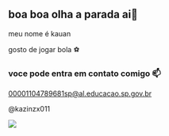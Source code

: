 ## boa boa olha a parada ai🎱

meu nome é kauan

gosto de jogar bola ⚽

### voce pode entra em contato comigo 📫

00001104789681sp@al.educacao.sp.gov.br

@kazinzx011


![](https://media1.tenor.com/m/0U_yN5w-lKQAAAAC/victor-loud-victor-augusto.gif)
